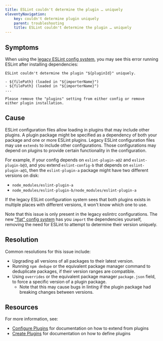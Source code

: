 ```yaml
---
title: ESLint couldn't determine the plugin … uniquely
eleventyNavigation:
    key: couldn't determine plugin uniquely
    parent: troubleshooting
    title: ESLint couldn't determine the plugin … uniquely
---
```


## Symptoms

When using the [legacy ESLint config system](../configure/configuration-files-deprecated), you may see this error running ESLint after installing dependencies:

```plaintext
ESLint couldn't determine the plugin "${pluginId}" uniquely.

- ${filePath} (loaded in "${importerName}")
- ${filePath} (loaded in "${importerName}")
...

Please remove the "plugins" setting from either config or remove either plugin installation.
```

## Cause

ESLint configuration files allow loading in plugins that may include other plugins.
A plugin package might be specified as a dependency of both your package and one or more ESLint plugins.
Legacy ESLint configuration files may use `extends` to include other configurations.
Those configurations may depend on plugins to provide certain functionality in the configuration.

For example, if your config depends on `eslint-plugin-a@2` and `eslint-plugin-b@3`, and you extend `eslint-config-b` that depends on `eslint-plugin-a@1`, then the `eslint-plugin-a` package might have two different versions on disk:

-   `node_modules/eslint-plugin-a`
-   `node_modules/eslint-plugin-b/node_modules/eslint-plugin-a`

If the legacy ESLint configuration system sees that both plugins exists in multiple places with different versions, it won't know which one to use.

Note that this issue is only present in the legacy eslintrc configurations.
The new ["flat" config system](../configure/configuration-files) has you `import` the dependencies yourself, removing the need for ESLint to attempt to determine their version uniquely.

## Resolution

Common resolutions for this issue include:

-   Upgrading all versions of all packages to their latest version.
-   Running `npm dedupe` or the equivalent package manager command to deduplicate packages, if their version ranges are compatible.
-   Using `overrides` or the equivalent package manager `package.json` field, to force a specific version of a plugin package.
    -   Note that this may cause bugs in linting if the plugin package had breaking changes between versions.

## Resources

For more information, see:

-   [Configure Plugins](../configure/plugins) for documentation on how to extend from plugins
-   [Create Plugins](../../extend/plugins#configs-in-plugins) for documentation on how to define plugins
